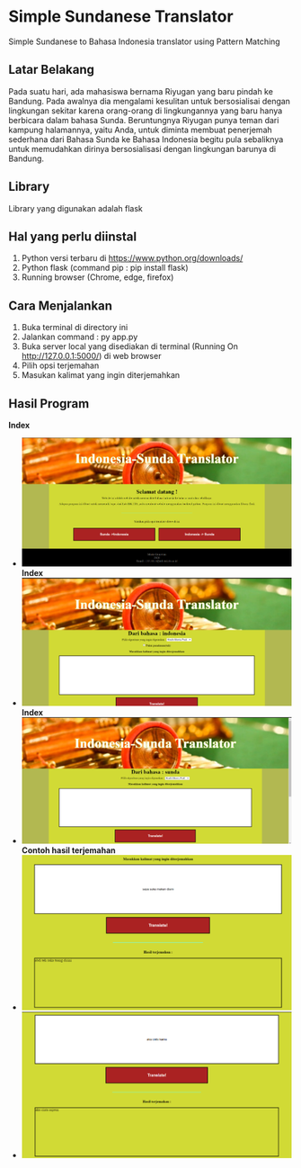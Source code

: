 # Simple Sundanese Translator
Simple Sundanese to Bahasa Indonesia translator using Pattern Matching

## Latar Belakang
Pada suatu hari, ada mahasiswa bernama Riyugan yang baru pindah ke Bandung. Pada awalnya dia mengalami kesulitan untuk bersosialisai dengan lingkungan sekitar karena orang-orang di lingkungannya yang baru hanya berbicara dalam bahasa Sunda. Beruntungnya Riyugan punya teman dari kampung halamannya, yaitu Anda, untuk diminta membuat penerjemah sederhana dari Bahasa Sunda ke Bahasa Indonesia begitu pula sebaliknya untuk memudahkan dirinya bersosialisasi dengan lingkungan barunya di Bandung.

## Library
Library yang digunakan adalah flask

## Hal yang perlu diinstal
1. Python versi terbaru di https://www.python.org/downloads/
2. Python flask (command pip : pip install flask)
3. Running browser (Chrome, edge, firefox)

## Cara Menjalankan
1. Buka terminal di directory ini
2. Jalankan command : py app.py
3. Buka server local yang disediakan di terminal (Running On http://127.0.0.1:5000/) di web browser
4. Pilih opsi terjemahan
5. Masukan kalimat yang ingin diterjemahkan

## Hasil Program

**Index**
* ![Index](https://github.com/margunwa123/Simple-Sundanese-Translator/blob/master/static/tampilan/Index.png)
**Index**
* ![Indo To Sunda Page](https://github.com/margunwa123/Simple-Sundanese-Translator/blob/master/static/tampilan/indoToSundaPage.png)
**Index**
* ![Sunda To Indo Page](https://github.com/margunwa123/Simple-Sundanese-Translator/blob/master/static/tampilan/sundaToIndoPage.png)
**Contoh hasil terjemahan**
* ![1](https://github.com/margunwa123/Simple-Sundanese-Translator/blob/master/static/tampilan/contohHasilTerjemahan1.png)
* ![2](https://github.com/margunwa123/Simple-Sundanese-Translator/blob/master/static/tampilan/contohHasilTerjemahan2.png)
